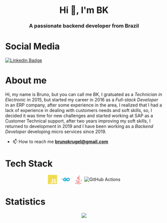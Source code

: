 <h1 align="center">Hi 👋, I'm BK</h1>
<h3 align="center">A passionate backend developer from Brazil</h3>


# Social Media

[![Linkedin Badge](https://img.shields.io/badge/-Bruno%20Krugel-blue?style=social&logo=Linkedin&logoColor=blue&link=https://www.linkedin.com/in/brunokrugel)](https://www.linkedin.com/in/brunokrugel)

# About me

Hi, my name is Bruno, but you can call me BK, I gratuated as a *Technician in Electronic* in 2015, but started my career in 2016 as a *Full-stack Developer* in an ERP company, after some experience in the area, I realized that I had a lack of experience in dealing with customers needs and soft skills, so, I decided it was time for new challenges and started working at SAP as a Customer Technical support, after two years improving my soft skills, I returned to development in 2019 and I have been working as a *Backend Developer* developing micro services since 2019.

- 📫 How to reach me **brunokrugel@gmail.com**

# Tech Stack

<div align="center">
  <img align="center" alt="Js" height="30" width="30" src="https://raw.githubusercontent.com/devicons/devicon/master/icons/javascript/javascript-plain.svg"><span>&nbsp;</span><span>&nbsp;</span>
  <img align="center" alt="Go" height="30" width="30" src="https://raw.githubusercontent.com/devicons/devicon/master/icons/go/go-original-wordmark.svg"><span>&nbsp;</span><span>&nbsp;</span>
  <img align="center" alt="Java" height="30" width="30" src="https://raw.githubusercontent.com/devicons/devicon/master/icons/java/java-plain.svg">
  <img align="center" alt="GitHub Actions" height="30" width="30" src="https://avatars.githubusercontent.com/u/44036562?s=200&v=4">
</div>

# Statistics

<p align="center">
  <p align="center"> <a href="https://github.com/brunokrugel"> <img height="180em" src="https://github-readme-stats-git-masterrstaa-rickstaa.vercel.app/api?username=brunokrugel&show_icons=true&theme=tokyonight&include_all_commits=true&count_private=true"/> </p>
</p>

